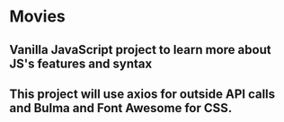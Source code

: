 # Movies

## Vanilla JavaScript project to learn more about JS's features and syntax

## This project will use axios for outside API calls and Bulma and Font Awesome for CSS. 
